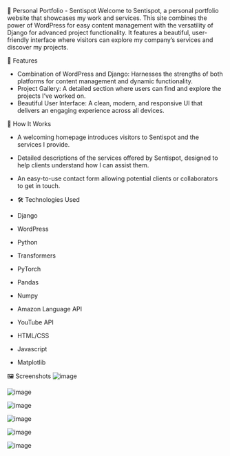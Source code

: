 💼 Personal Portfolio - Sentispot
Welcome to Sentispot, a personal portfolio website that showcases my work and services. This site combines the power of WordPress for easy content management with the versatility of Django for advanced project functionality. It features a beautiful, user-friendly interface where visitors can explore my company’s services and discover my projects.


📜 Features
* Combination of WordPress and Django: Harnesses the strengths of both platforms for content management and dynamic functionality.
* Project Gallery: A detailed section where users can find and explore the projects I’ve worked on.
* Beautiful User Interface: A clean, modern, and responsive UI that delivers an engaging experience across all devices.

🚀 How It Works
* A welcoming homepage introduces visitors to Sentispot and the services I provide.
* Detailed descriptions of the services offered by Sentispot, designed to help clients understand how I can assist them.
* An easy-to-use contact form allowing potential clients or collaborators to get in touch.

* 🛠️ Technologies Used
* Django
* WordPress
* Python
* Transformers
* PyTorch
* Pandas
* Numpy
* Amazon Language API
* YouTube API
* HTML/CSS
* Javascript
* Matplotlib

🖼️ Screenshots
![image](https://github.com/user-attachments/assets/d0348fcc-a4d9-4e15-8c6e-23d7a183960d)

![image](https://github.com/user-attachments/assets/dc707253-d02a-414c-a036-18125ba43d9f)

![image](https://github.com/user-attachments/assets/555a54a2-30df-4c97-ab40-7acd213cbb49)

![image](https://github.com/user-attachments/assets/5a1b38be-7a67-44c8-8cfb-29b20259e9d2)

![image](https://github.com/user-attachments/assets/f3ef03b0-0b8f-4294-bcae-8801d0f53086)

![image](https://github.com/user-attachments/assets/da1fc8b8-1af0-4c03-ae1e-89e78c6dee50)











